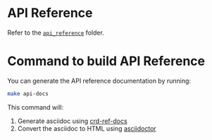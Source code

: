 # API Reference

Refer to the [`api_reference`](./api_reference/out.html) folder.

# Command to build API Reference

You can generate the API reference documentation by running:

```sh
make api-docs
```

This command will:
1. Generate asciidoc using [crd-ref-docs](https://github.com/elastic/crd-ref-docs)
2. Convert the asciidoc to HTML using [asciidoctor](https://asciidoctor.org/)
